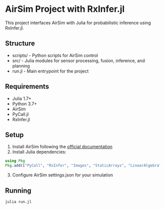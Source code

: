 # AirSim Project with RxInfer.jl

This project interfaces AirSim with Julia for probabilistic inference using RxInfer.jl.

## Structure
- scripts/ - Python scripts for AirSim control
- src/ - Julia modules for sensor processing, fusion, inference, and planning
- run.jl - Main entrypoint for the project

## Requirements
- Julia 1.7+
- Python 3.7+
- AirSim
- PyCall.jl
- RxInfer.jl

## Setup
1. Install AirSim following the [official documentation](https://microsoft.github.io/AirSim/build_windows/)
2. Install Julia dependencies:
```julia
using Pkg
Pkg.add(["PyCall", "RxInfer", "Images", "StaticArrays", "LinearAlgebra"])
```
3. Configure AirSim settings.json for your simulation

## Running
```
julia run.jl
```
